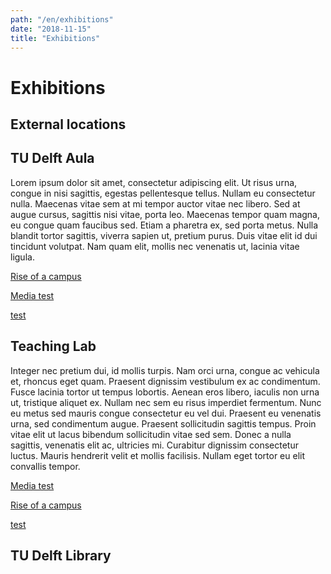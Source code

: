 ```yaml
---
path: "/en/exhibitions"
date: "2018-11-15"
title: "Exhibitions"
---
```


# Exhibitions

## External locations

## TU Delft Aula

Lorem ipsum dolor sit amet, consectetur adipiscing elit. Ut risus urna, congue in nisi sagittis, egestas pellentesque tellus. Nullam eu consectetur nulla. Maecenas vitae sem at mi tempor auctor vitae nec libero. Sed at augue cursus, sagittis nisi vitae, porta leo. Maecenas tempor quam magna, eu congue quam faucibus sed. Etiam a pharetra ex, sed porta metus. Nulla blandit tortor sagittis, viverra sapien ut, pretium purus. Duis vitae elit id dui tincidunt volutpat. Nam quam elit, mollis nec venenatis ut, lacinia vitae ligula.

<div class="blocks">
<div class="block cutcorners w-4 h-4 image">

[Rise of a campus](/en/exhibitions/rise-of-a-campus)
</div>
<div class="block cutcorners w-4 h-4 image">

[Media test](/en/exhibitions/test)
</div>
<div class="block cutcorners w-4 h-4 image">

[test](/en/exhibitions/test)
</div>
</div>

## Teaching Lab

Integer nec pretium dui, id mollis turpis. Nam orci urna, congue ac vehicula et, rhoncus eget quam. Praesent dignissim vestibulum ex ac condimentum. Fusce lacinia tortor ut tempus lobortis. Aenean eros libero, iaculis non urna ut, tristique aliquet ex. Nullam nec sem eu risus imperdiet fermentum. Nunc eu metus sed mauris congue consectetur eu vel dui. Praesent eu venenatis urna, sed condimentum augue. Praesent sollicitudin sagittis tempus. Proin vitae elit ut lacus bibendum sollicitudin vitae sed sem. Donec a nulla sagittis, venenatis elit ac, ultricies mi. Curabitur dignissim consectetur luctus. Mauris hendrerit velit et mollis facilisis. Nullam eget tortor eu elit convallis tempor.

<div class="blocks">
<div class="block cutcorners w-4 h-4 image">

[Media test](/en/exhibitions/test)
</div>
<div class="block cutcorners w-4 h-4 image">

[Rise of a campus](/en/exhibitions/rise-of-a-campus)
</div>
<div class="block cutcorners w-4 h-4 image">

[test](/en/exhibitions/test)
</div>
</div>

## TU Delft Library

